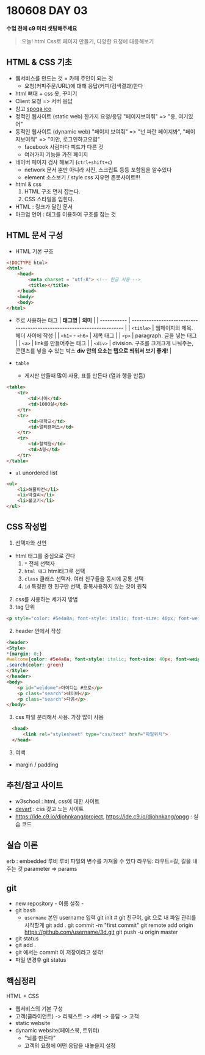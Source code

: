 # 180608 DAY 03
**수업 전에 c9 미리 셋팅해주세요**
> 오늘! html Css로 페이지 만들기, 다양한 요청에 대응해보기

## HTML & CSS 기초
- 웹서비스를 만드는 것 = 카페 주인이 되는 것
  - 요청(커피주문/URL)에 대해 응답(커피/검색결과)한다
- html 뼈대 + css 옷, 꾸미기
- Client 요청 => 서버 응답
- 참고 [spoqa ico](https://carryprotocol.io/)
- 정적인 웹사이트 (static web) 한가지 요청/응답 "페이지보여줘" => "응, 여기있어"
- 동적인 웹사이트 (dynamic  web) "페이지 보여줘" => "넌 파란 페이지봐", "페이지보여줘" => "미안, 로그인하고오렴"
  - facebook 사람마다 피드가 다른 것
  - 여러가지 기능을 가진 페이지
- 네이버 페이지 검사 해보기 (`ctrl+shift+c`)
  - network 문서 뿐만 아니라 사진, 스크립트 등등 포함됨을 알수있다
  - element 소스보기 / style css 지우면 존못사이트!!!
- html & css
  1. HTML 구조 먼저 잡는다.        
  2. CSS 스타일을 입힌다.
- HTML : 링크가 달린 문서
- 마크업 언어 : 태그를 이용하여 구조를 잡는 것
## HTML 문서 구성
- HTML 기본 구조
```html
<!DOCTYPE html>
<html>
    <head>
        <meta charset = "utf-8"> <!-- 한글 사용 -->
        <title></title>
    </head>
    <body>
    <body>
</html>
```

- 주로 사용하는 태그
| **태그명**     | **의미**                                                                  |
| ----------- | ----------------------------------------------------------------------- |
| `<title>`     | 웹페이지의 제목. 헤더 사이에 작성                                                     |
| `<h1>` - `<h6>` | 제목 태그                                                                   |
| `<p>`         | paragraph. 글을 넣는 태그                                                     |
| `<a>`         | link를 만들어주는 태그                                                          |
| `<div>`       | division. 구조를 크게크게 나눠주는, 콘텐츠를 넣을 수 있는 박스 
**div 안의 요소는 탭으로 띄워서 보기 좋게!** |

- `table` 
  - 게시판 만들때 많이 사용, 표를 만든다 (열과 행을 만듬)
```html
<table>
    <tr>
        <td>나이</td>
        <td>1000살</td>
    </tr>
    <tr>
        <td>대학교</td>
        <td>멀티캠퍼스</td>
    </tr>
    <tr>
        <td>혈액형</td>
        <td>A형</td>
    </tr>
</table> 
```
- `ul` unordered list
```html
<ul>
    <li>해물파전</li>
    <li>막걸리</li>
    <li>불고기</li>
</ul>
```
## **CSS 작성법**
1. 선택자와 선언
  - html 태그를 중심으로 간다
    1. `*` 전체 선택자
    2. `html 태그` html태그로 선택
    3. `class` 클래스 선택자. 여러 친구들을 동시에 공통 선택
    4. `id` 특정한 한 친구만 선택, 중복사용하지 않는 것이 원칙 
2. css를 사용하는 세가지 방법
  1. tag 단위
```html
<p style="color: #5e4a8a; font-style: italic; font-size: 40px; font-weight: bold">환영합니다</p>
```
  2. header 안에서 작성
```html
<header>
<Style>
*{margin: 0;}
#welcome{color: #5e4a8a; font-style: italic; font-size: 40px; font-weight: bold}
.search{color: green}
</Style>
</header>
<body>
    <p id="weldome">아이디는 #으로</p>
    <p class="search">네이버</p>
    <p class="search">다음</p>
</body>
```
  3. css 파일 분리해서 사용. 가장 많이 사용
```html
  <head>
      <link rel="stylesheet" type="css/text" href="파일위치">
  </head>
```
3. 여백
  - margin / padding

## 추천/참고 사이트
- w3school : html, css에 대한 사이트 
- [devart](https://devart.withgoogle.com/css) : css 갖고 노는 사이트
- https://ide.c9.io/djohnkang/project, https://ide.c9.io/djohnkang/opgg : 실습 코드

## 실습 이론
erb : embedded 루비
루비 파일의 변수를 가져올 수 있다
라우팅: 라우트=길, 길을 내주는 것
parameter => params

## git
- new repository - 이름 설정 - 
- git bash
  - `username` 본인 username 입력
    git init # git 친구야, git 으로 내 파일 관리를 시작할게
    git add .
    git commit -m "first commit"
    git remote add origin https://github.com/username/3d.git
    git push -u origin master
- git status
- git add . 
- git 에서는 commit 이 저장이라고 생각!
- 파일 변경후 git status

## 핵심정리
HTML + CSS
- 웹서비스의 기본 구성
- 고객(클라이언트) -> 리퀘스트 -> 서버 -> 응답 -> 고객
- static website
- dynamic website(페이스북, 트위터)
  - "뇌를 만든다”
  - 고객의 요청에 어떤 응답을 내놓을지 설정

